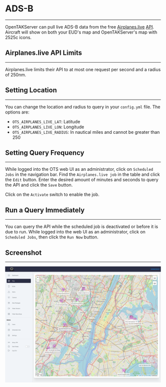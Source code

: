 # ADS-B

***

OpenTAKServer can pull live ADS-B data from the free [Airplanes.live](https://airplanes.live/) [API](https://airplanes.live/api-guide/). Aircraft will show on both
your EUD's map and OpenTAKServer's map with 2525c icons.

## Airplanes.live API Limits

***

Airplanes.live limits their API to at most one request per second and a radius of 250nm.

## Setting Location

***

You can change the location and radius to query in your `config.yml` file. The options are:

- `OTS_AIRPLANES_LIVE_LAT`: Latitude
- `OTS_AIRPLANES_LIVE_LON`: Longitude
- `OTS_AIRPLANES_LIVE_RADIUS`: In nautical miles and cannot be greater than 250

## Setting Query Frequency

***

While logged into the OTS web UI as an administrator, click on `Scheduled Jobs` in the navigation bar. Find the
`Airplanes.live job` in the table and click the `Edit` button. Enter the desired amount of minutes and seconds to
query the API and click the `Save` button.

Click on the `Activate` switch to enable the job.

## Run a Query Immediately

***

You can query the API while the scheduled job is deactivated or before it is due to run. While logged into the web UI
as an administrator, click on `Scheduled Jobs`, then click the `Run Now` button.

## Screenshot

***

![!ADS-B data on the map](images/adsb_map.png)
